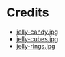 # Credits
- [jelly-candy.jpg](https://commons.wikimedia.org/wiki/File:Ooze_-_jelly_candy_(446339264).jpg)
- [jelly-cubes.jpg](https://www.flickr.com/photos/30478819@N08/45269603111)
- [jelly-rings.jpg](https://www.flickr.com/photos/30478819@N08/45219688372/in/photostream/)
